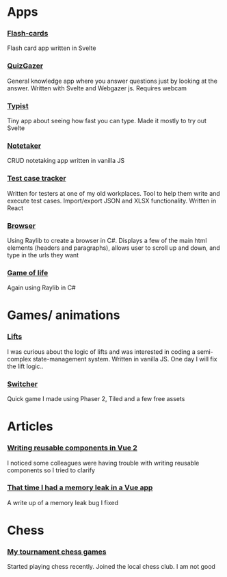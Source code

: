 # Apps
### [Flash-cards](https://flash-cards-six.vercel.app)
Flash card app written in Svelte
### [QuizGazer](https://quiz-gazer.vercel.app)
General knowledge app where you answer questions just by looking at the answer. Written with Svelte and Webgazer js. Requires webcam

### [Typist](https://typist.liamsain.vercel.app/)
Tiny app about seeing how fast you can type. Made it mostly to try out Svelte

### [Notetaker](https://liamsain.github.io/notetaker)
CRUD notetaking app written in vanilla JS

### [Test case tracker](https://liamsain.github.io/test-case-tracker/)
Written for testers at one of my old workplaces. Tool to help them write and execute test cases. Import/export JSON and XLSX functionality. Written in React

### [Browser](https://github.com/liamsain/browser)
Using Raylib to create a browser in C#. Displays a few of the main html elements (headers and paragraphs), allows user to scroll up and down, and type in the urls they want

### [Game of life](https://github.com/liamsain/game-of-life)
Again using Raylib in C#

# Games/ animations
### [Lifts](https://liamsain.github.io/lift-system)
I was curious about the logic of lifts and was interested in coding a semi-complex state-management system. Written in vanilla JS. One day I will fix the lift logic.. 

### [Switcher](https://liamsain.github.io/switcher)
Quick game I made using Phaser 2, Tiled and a few free assets

# Articles
### [Writing reusable components in Vue 2](/reusable-components)
I noticed some colleagues were having trouble with writing reusable components so I tried to clarify
### [That time I had a memory leak in a Vue app](/vue-memory-leak)
A write up of a memory leak bug I fixed

# Chess
### [My tournament chess games](https://liamsain.github.io/my-chess-games)
Started playing chess recently. Joined the local chess club. I am not good
